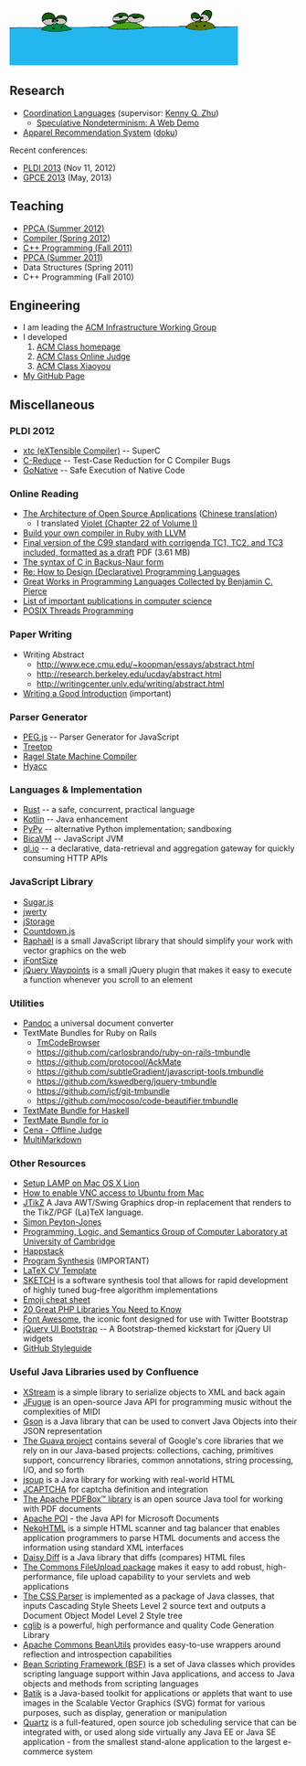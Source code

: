 ![图片：做人要低调](/images/didiao.gif "做人要低调")

## Research
* [Coordination Languages](http://www.cs.sjtu.edu.cn/~kzhu/wiki/index.php5/Coordination_Languages) (supervisor: [Kenny Q. Zhu](http://www.cs.sjtu.edu.cn/~kzhu/))
  * [Speculative Nondeterminism: A Web Demo](http://adapt.seiee.sjtu.edu.cn/speculate/)
* [Apparel Recommendation System](http://acm.sjtu.edu.cn/~xjia/recsys) ([doku](http://recsys.acm-project.org/wiki/))

Recent conferences:

* [PLDI 2013](http://pldi2013.ucombinator.org/) (Nov 11, 2012)
* [GPCE 2013](http://program-transformation.org/Gpce) (May, 2013)

## Teaching
* [PPCA (Summer 2012)](http://acm.sjtu.edu.cn/ppca/)
* [Compiler (Spring 2012)](http://acm.sjtu.edu.cn/compiler/)
* [C++ Programming (Fall 2011)](http://acm.sjtu.edu.cn/courses/cs110/fa11)
* [PPCA (Summer 2011)](http://202.120.61.3:8103/wiki/PPCA_2011)
* Data Structures (Spring 2011)
* C++ Programming (Fall 2010)

## Engineering
* I am leading the [ACM Infrastructure Working Group](http://acm.sjtu.edu.cn/iwg)
* I developed
  1. [ACM Class homepage](http://acm.sjtu.edu.cn/)
  2. [ACM Class Online Judge](http://acm.sjtu.edu.cn/OnlineJudge/)
  3. [ACM Class Xiaoyou](http://acm.sjtu.edu.cn/xiaoyou/)
* [My GitHub Page](https://github.com/stfairy)

## Miscellaneous

### PLDI 2012
* [xtc (eXTensible Compiler)](http://cs.nyu.edu/xtc/) -- SuperC
* [C-Reduce](http://embed.cs.utah.edu/creduce/) -- Test-Case Reduction for C Compiler Bugs
* [GoNative](http://sos.cse.lehigh.edu/gonative/) -- Safe Execution of Native Code

### Online Reading
* [The Architecture of Open Source Applications](http://www.aosabook.org/en/index.html) ([Chinese translation](http://www.ituring.com.cn/minibook/19))
  * I translated [Violet (Chapter 22 of Volume I)](http://www.ituring.com.cn/article/details/9806)
* [Build your own compiler in Ruby with LLVM](http://macournoyer.com/blog/2008/12/09/orange/)
* [Final version of the C99 standard with corrigenda TC1, TC2, and TC3 included, formatted as a draft](http://www.open-std.org/jtc1/sc22/WG14/www/docs/n1256.pdf) PDF (3.61&nbsp;MB)
* [The syntax of C in Backus-Naur form](http://www.cs.manchester.ac.uk/~pjj/bnf/c_syntax.bnf)
* [Re: How to Design (Declarative) Programming Languages](http://people.csail.mit.edu/gregs/ll1-discuss-archive-html/msg04323.html)
* [Great Works in Programming Languages Collected by Benjamin C. Pierce](http://www.cis.upenn.edu/~bcpierce/courses/670Fall04/GreatWorksInPL.shtml)
* [List of important publications in computer science](http://en.wikipedia.org/wiki/List_of_important_publications_in_computer_science)
* [POSIX Threads Programming](http://computing.llnl.gov/tutorials/pthreads/)

### Paper Writing
* Writing Abstract
  * <http://www.ece.cmu.edu/~koopman/essays/abstract.html>
  * <http://research.berkeley.edu/ucday/abstract.html>
  * <http://writingcenter.unlv.edu/writing/abstract.html>
* [Writing a Good Introduction](http://www.cs.columbia.edu/~hgs/etc/intro-style.html) (important)

### Parser Generator
* [PEG.js](http://pegjs.majda.cz/) -- Parser Generator for JavaScript
* [Treetop](http://treetop.rubyforge.org/)
* [Ragel State Machine Compiler](http://www.complang.org/ragel/)
* [Hyacc](http://hyacc.sourceforge.net/)

### Languages & Implementation
* [Rust](http://www.rust-lang.org/) -- a safe, concurrent, practical language
* [Kotlin](http://confluence.jetbrains.net/display/Kotlin/Welcome) -- Java enhancement
* [PyPy](http://pypy.org/) -- alternative Python implementation; sandboxing
* [BicaVM](http://github.com/nurv/BicaVM) -- JavaScript JVM
* [ql.io](http://ql.io/) -- a declarative, data-retrieval and aggregation gateway for quickly consuming HTTP APIs

### JavaScript Library
* [Sugar.js](http://sugarjs.com/)
* [jwerty](http://keithamus.github.com/jwerty/)
* [jStorage](http://www.jstorage.info/)
* [Countdown.js](http://countdownjs.org/)
* [Raphaël](http://raphaeljs.com/) is a small JavaScript library that should simplify your work with vector graphics on the web
* [jFontSize](http://www.jfontsize.com/)
* [jQuery Waypoints](http://imakewebthings.com/jquery-waypoints/) is a small jQuery plugin that makes it easy to execute a function whenever you scroll to an element

### Utilities
* [Pandoc](http://johnmacfarlane.net/pandoc/) a universal document converter
* TextMate Bundles for Ruby on Rails
  * [TmCodeBrowser](http://www.cocoabits.com/TmCodeBrowser/)
  * <https://github.com/carlosbrando/ruby-on-rails-tmbundle>
  * <https://github.com/protocool/AckMate>
  * <https://github.com/subtleGradient/javascript-tools.tmbundle>
  * <https://github.com/kswedberg/jquery-tmbundle>
  * <https://github.com/jcf/git-tmbundle>
  * <https://github.com/mocoso/code-beautifier.tmbundle>
* [TextMate Bundle for Haskell](https://github.com/textmate/haskell.tmbundle)
* [TextMate Bundle for io](https://github.com/textmate/io.tmbundle)
* [Cena - Offline Judge](http://code.google.com/p/cena/)
* [MultiMarkdown](http://fletcherpenney.net/multimarkdown/)

### Other Resources
* [Setup LAMP on Mac OS X Lion](http://todsul.com/lamp-mac-os-x-lion)
* [How to enable VNC access to Ubuntu from Mac](http://are4.us/raysblog/?p=983)
* [JTikZ](http://jtikz.sourceforge.net/) A Java AWT/Swing Graphics drop-in replacement that renders to the TikZ/PGF (La)TeX language.
* [Simon Peyton-Jones](http://research.microsoft.com/en-us/people/simonpj/)
* [Programming, Logic, and Semantics Group of Computer Laboratory at University of Cambridge](http://www.cl.cam.ac.uk/research/pls/)
* [Happstack](http://www.happstack.com/)
* [Program Synthesis](http://research.microsoft.com/en-us/um/people/sumitg/pubs/synthesis.html) (IMPORTANT)
* [LaTeX CV Template](http://jblevins.org/projects/cv-template/)
* [SKETCH](http://bitbucket.org/gatoatigrado/sketch-frontend/wiki/Home) is a software synthesis tool that allows for rapid development of highly tuned bug-free algorithm implementations
* [Emoji cheat sheet](http://www.emoji-cheat-sheet.com)
* [20 Great PHP Libraries You Need to Know](http://komunitasweb.com/2009/03/20-great-php-library-you-need-to-know/)
* [Font Awesome](http://fortawesome.github.com/Font-Awesome/), the iconic font designed for use with Twitter Bootstrap
* [jQuery UI Bootstrap](http://addyosmani.github.com/jquery-ui-bootstrap/) -- A Bootstrap-themed kickstart for jQuery UI widgets
* [GitHub Styleguide](https://github.com/styleguide)

### Useful Java Libraries used by Confluence
* [XStream](http://xstream.codehaus.org/) is a simple library to serialize objects to XML and back again
* [JFugue](http://www.jfugue.org/) is an open-source Java API for programming music without the complexities of MIDI
* [Gson](http://code.google.com/p/google-gson/) is a Java library that can be used to convert Java Objects into their JSON representation
* [The Guava project](http://code.google.com/p/guava-libraries/) contains several of Google's core libraries that we rely on in our Java-based projects: collections, caching, primitives support, concurrency libraries, common annotations, string processing, I/O, and so forth
* [jsoup](http://jsoup.org/) is a Java library for working with real-world HTML
* [JCAPTCHA](http://jcaptcha.sourceforge.net/) for captcha definition and integration
* [The Apache PDFBox™ library](http://pdfbox.apache.org/) is an open source Java tool for working with PDF documents
* [Apache POI](http://poi.apache.org/) - the Java API for Microsoft Documents
* [NekoHTML](http://nekohtml.sourceforge.net/) is a simple HTML scanner and tag balancer that enables application programmers to parse HTML documents and access the information using standard XML interfaces
* [Daisy Diff](http://code.google.com/p/daisydiff/) is a Java library that diffs (compares) HTML files
* [The Commons FileUpload package](http://commons.apache.org/fileupload/) makes it easy to add robust, high-performance, file upload capability to your servlets and web applications
* [The CSS Parser](http://cssparser.sourceforge.net/) is implemented as a package of Java classes, that inputs Cascading Style Sheets Level 2 source text and outputs a Document Object Model Level 2 Style tree
* [cglib](http://cglib.sourceforge.net/) is a powerful, high performance and quality Code Generation Library
* [Apache Commons BeanUtils](http://commons.apache.org/beanutils/) provides easy-to-use wrappers around reflection and introspection capabilities
* [Bean Scripting Framework (BSF)](http://commons.apache.org/bsf/) is a set of Java classes which provides scripting language support within Java applications, and access to Java objects and methods from scripting languages
* [Batik](http://xmlgraphics.apache.org/batik/) is a Java-based toolkit for applications or applets that want to use images in the Scalable Vector Graphics (SVG) format for various purposes, such as display, generation or manipulation
* [Quartz](http://quartz-scheduler.org/) is a full-featured, open source job scheduling service that can be integrated with, or used along side virtually any Java EE or Java SE application - from the smallest stand-alone application to the largest e-commerce system

